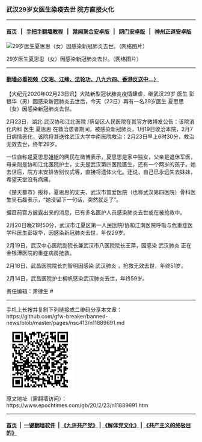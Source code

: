 ### 武汉29岁女医生染疫去世 院方直接火化
------------------------

#### [首页](https://github.com/gfw-breaker/banned-news/blob/master/README.md) &nbsp;&nbsp;|&nbsp;&nbsp; [手把手翻墙教程](https://github.com/gfw-breaker/guides/wiki) &nbsp;&nbsp;|&nbsp;&nbsp; [禁闻聚合安卓版](https://github.com/gfw-breaker/bn-android) &nbsp;&nbsp;|&nbsp;&nbsp; [网门安卓版](https://github.com/oGate2/oGate) &nbsp;&nbsp;|&nbsp;&nbsp; [神州正道安卓版](https://github.com/SzzdOgate/update) 



<div><img alt="29岁医生夏思思（女）因感染新冠肺炎去世。（网络图片）" class="aligncenter wp-post-image" src="https://i.epochtimes.com/assets/uploads/2020/02/11e311d933b87e3415ce958ee08a6b4a.png"/>
<div class="red16 caption">
 <p>
  29岁医生夏思思（女）因感染新冠肺炎去世。（网络图片）
 </p>
</div>
</div><hr/>

#### [翻墙必看视频（文昭、江峰、法轮功、八九六四、香港反送中...）](https://github.com/gfw-breaker/banned-news/blob/master/pages/link3.md)

<div><p>
 【大纪元2020年02月23日讯】大陆新型冠状肺炎疫情肆虐，继武汉29岁
 <ok href="https://www.epochtimes.com/gb/tag/%E5%8C%BB%E7%94%9F.html">
  医生
 </ok>
 彭银华（男）因感染新冠肺炎去世后，今天（23日）再有一名29岁医生
 <ok href="https://www.epochtimes.com/gb/tag/%E5%A4%8F%E6%80%9D%E6%80%9D.html">
  夏思思
 </ok>
 （女）因感染新冠肺炎去世。
</p>
<p>
 2月23日，湖北
 <ok href="https://www.epochtimes.com/gb/tag/%E6%AD%A6%E6%B1%89%E5%8D%8F%E5%92%8C%E6%B1%9F%E5%8C%97%E5%8C%BB%E9%99%A2.html">
  武汉协和江北医院
 </ok>
 /蔡甸区人民医院在其官方微博发公告：该院消化内科
 <ok href="https://www.epochtimes.com/gb/tag/%E5%8C%BB%E7%94%9F.html">
  医生
 </ok>
 <ok href="https://www.epochtimes.com/gb/tag/%E5%A4%8F%E6%80%9D%E6%80%9D.html">
  夏思思
 </ok>
 在救治患者期间，被感染新冠肺炎，1月19日收治本院，2月7日病情恶化，该院将其送往武汉大学中南医院救治；2月23日早上6时30分，救治无效去世，终年29岁。
</p>
<p>
 一位自称是夏思思姐姐的网民在微博表示，夏思思是家中独女，父亲是退休军医，母亲则是协和江北医院护士，丈夫是武汉第四医院医生，还有一个两岁的孩子。她去世后，院方未安排告别仪式等，直接将遗体火化。还说，自己已永远失去妹妹，希望天堂没有病痛。
</p>
<p>
 《楚天都市》报称，夏思思的丈夫、武汉市普爱医院（也称武汉第四医院）骨科医生吴石磊表示，“她没留下一句话，突然就走了”。
</p>
<p>
 据目前官方披露出来的消息，已有多名医护人员感染肺炎去世或在被抢救中。
</p>
<p>
 2月20日晚21时50分，武汉市江夏区第一人民医院/协和江南医院呼吸与危重症医学科医生彭银华，因感染新冠肺炎去世，年仅29岁。
</p>
<p>
 2月19日，武汉中心医院副院长兼武汉市八医院院长王萍，因感染
 <ok href="https://www.epochtimes.com/gb/tag/%E6%AD%A6%E6%B1%89%E8%82%BA%E7%82%8E.html">
  武汉肺炎
 </ok>
 正在金银潭医院的重症病房抢救。
</p>
<p>
 2月18日，武昌医院院长刘智明因感染
 <ok href="https://www.epochtimes.com/gb/tag/%E6%AD%A6%E6%B1%89%E8%82%BA%E7%82%8E.html">
  武汉肺炎
 </ok>
 ，抢救无效去世，年终51岁。
</p>
<p>
 2月14日，武昌医院护士柳帆感染武汉肺炎去世，年终59岁。
</p>
<p>
 责任编辑：萧律生 #
</p>
</div>
<hr/>
手机上长按并复制下列链接或二维码分享本文章：<br/>
https://github.com/gfw-breaker/banned-news/blob/master/pages/nsc413/n11889691.md <br/>
<a href='https://github.com/gfw-breaker/banned-news/blob/master/pages/nsc413/n11889691.md'><img src='https://github.com/gfw-breaker/banned-news/blob/master/pages/nsc413/n11889691.md.png'/></a> <br/>
原文地址（需翻墙访问）：https://www.epochtimes.com/gb/20/2/23/n11889691.htm


------------------------
#### [首页](https://github.com/gfw-breaker/banned-news/blob/master/README.md) &nbsp;|&nbsp; [一键翻墙软件](https://github.com/gfw-breaker/nogfw/blob/master/README.md) &nbsp;| [《九评共产党》](https://github.com/gfw-breaker/9ping.md/blob/master/README.md#九评之一评共产党是什么) | [《解体党文化》](https://github.com/gfw-breaker/jtdwh.md/blob/master/README.md) | [《共产主义的终极目的》](https://github.com/gfw-breaker/gczydzjmd.md/blob/master/README.md)


<img src='http://gfw-breaker.win/banned-news/pages/nsc413/n11889691.md' width='0px' height='0px'/>